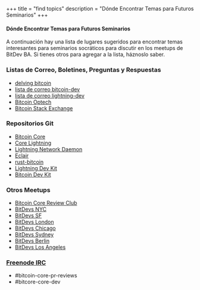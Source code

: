 +++
title = "find topics"
description = "Dónde Encontrar Temas para Futuros Seminarios"
+++

#### Dónde Encontrar Temas para Futuros Seminarios
A continuación hay una lista de lugares sugeridos para encontrar temas interesantes para
seminarios socráticos para discutir en los meetups de BitDev BA. Si tienes otros para agregar a la lista, háznoslo saber.

### Listas de Correo, Boletines, Preguntas y Respuestas
  - [delving bitcoin](https://delvingbitcoin.org/)
  - [lista de correo bitcoin-dev](https://groups.google.com/g/bitcoindev)
  - [lista de correo lightning-dev](https://lists.linuxfoundation.org/mailman/listinfo/lightning-dev)
  - [Bitcoin Optech](https://bitcoinops.org/)
  - [Bitcoin Stack Exchange](https://bitcoin.stackexchange.com/)

### Repositorios Git
  - [Bitcoin Core](https://github.com/bitcoin/bitcoin)
  - [Core Lightning](https://github.com/ElementsProject/lightning)
  - [Lightning Network Daemon](https://github.com/lightningnetwork/lnd)
  - [Eclair](https://github.com/ACINQ/eclair)
  - [rust-bitcoin](https://github.com/rust-bitcoin)
  - [Lightning Dev Kit](https://github.com/orgs/lightningdevkit)
  - [Bitcoin Dev Kit](https://github.com/bitcoindevkit)

### Otros Meetups
  - [Bitcoin Core Review Club](https://bitcoincore.reviews/)
  - [BitDevs NYC](https://bitdevs.org)
  - [BitDevs SF](https://www.sfbitcoindevs.org/)
  - [BitDevs London](https://www.meetup.com/London-Bitcoin-Devs/)
  - [BitDevs Chicago](http://chibitdevs.org/)
  - [BitDevs Sydney](https://www.meetup.com/Bitcoin_Sydney/)
  - [BitDevs Berlin](https://bitdevs.berlin/)
  - [BitDevs Los Angeles](https://bitdevsla.org)

### [Freenode IRC](https://freenode.net/)
  - #bitcoin-core-pr-reviews
  - #bitcore-core-dev
